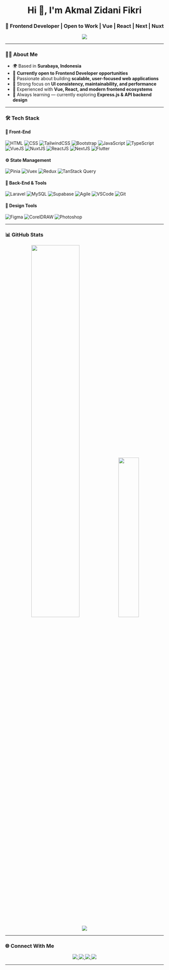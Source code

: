 <!-- Header -->
<h1 align="center">Hi 👋, I'm Akmal Zidani Fikri</h1>
<h3 align="center">💼 Frontend Developer | Open to Work | Vue | React | Next | Nuxt</h3>

<!-- Typing SVG -->
<p align="center">
  <a href="https://github.com/akmalzidani">
    <img src="https://readme-typing-svg.herokuapp.com/?lines=Frontend+Developer+from+Indonesia;Vue+%7C+Nuxt+%7C+React+%7C+Next;Open+to+New+Opportunities;Clean+Code+%7C+Reusable+Components+%7C+UI+Excellence!&center=true&width=500&height=45">
  </a>
</p>

---

### 🧑‍💻 About Me

- 🌍 Based in **Surabaya, Indonesia**  
- 💼 **Currently open to Frontend Developer opportunities**  
- 🎯 Passionate about building **scalable, user-focused web applications**  
- 🧠 Strong focus on **UI consistency, maintainability, and performance**  
- 🚀 Experienced with **Vue, React, and modern frontend ecosystems**  
- 💬 Always learning — currently exploring **Express.js & API backend design**  

---

### 🛠️ Tech Stack

#### 🎨 Front-End
![HTML](https://img.shields.io/badge/HTML5-E34F26?style=for-the-badge&logo=html5&logoColor=white)
![CSS](https://img.shields.io/badge/CSS3-1572B6?style=for-the-badge&logo=css3&logoColor=white)
![TailwindCSS](https://img.shields.io/badge/TailwindCSS-38B2AC?style=for-the-badge&logo=tailwindcss&logoColor=white)
![Bootstrap](https://img.shields.io/badge/Bootstrap-7952B3?style=for-the-badge&logo=bootstrap&logoColor=white)
![JavaScript](https://img.shields.io/badge/JavaScript-F7DF1E?style=for-the-badge&logo=javascript&logoColor=black)
![TypeScript](https://img.shields.io/badge/TypeScript-007ACC?style=for-the-badge&logo=typescript&logoColor=white)
![VueJS](https://img.shields.io/badge/Vue.js-35495E?style=for-the-badge&logo=vuedotjs&logoColor=4FC08D)
![NuxtJS](https://img.shields.io/badge/Nuxt.js-00DC82?style=for-the-badge&logo=nuxtdotjs&logoColor=white)
![ReactJS](https://img.shields.io/badge/React-20232A?style=for-the-badge&logo=react&logoColor=61DAFB)
![NextJS](https://img.shields.io/badge/Next.js-000000?style=for-the-badge&logo=nextdotjs&logoColor=white)
![Flutter](https://img.shields.io/badge/Flutter-02569B?style=for-the-badge&logo=flutter&logoColor=white)

#### ⚙️ State Management
![Pinia](https://img.shields.io/badge/Pinia-FFD859?style=for-the-badge&logo=vue.js&logoColor=35495E)
![Vuex](https://img.shields.io/badge/Vuex-4FC08D?style=for-the-badge&logo=vue.js&logoColor=white)
![Redux](https://img.shields.io/badge/Redux-764ABC?style=for-the-badge&logo=redux&logoColor=white)
![TanStack Query](https://img.shields.io/badge/TanStack_Query-FF4154?style=for-the-badge&logo=reactquery&logoColor=white)

#### 🧰 Back-End & Tools
![Laravel](https://img.shields.io/badge/Laravel-FF2D20?style=for-the-badge&logo=laravel&logoColor=white)
![MySQL](https://img.shields.io/badge/MySQL-00758F?style=for-the-badge&logo=mysql&logoColor=white)
![Supabase](https://img.shields.io/badge/Supabase-3ECF8E?style=for-the-badge&logo=supabase&logoColor=white)
![Agile](https://img.shields.io/badge/Agile_Software_Development-2496ED?style=for-the-badge&logo=scrumalliance&logoColor=white)
![VSCode](https://img.shields.io/badge/VS_Code-0078D7?style=for-the-badge&logo=visualstudiocode&logoColor=white)
![Git](https://img.shields.io/badge/Git-F05032?style=for-the-badge&logo=git&logoColor=white)

#### 🎨 Design Tools
![Figma](https://img.shields.io/badge/Figma-F24E1E?style=for-the-badge&logo=figma&logoColor=white)
![CorelDRAW](https://img.shields.io/badge/CorelDRAW-46A037?style=for-the-badge&logo=coreldraw&logoColor=white)
![Photoshop](https://img.shields.io/badge/Adobe_Photoshop-31A8FF?style=for-the-badge&logo=adobephotoshop&logoColor=white)

---

### 📊 GitHub Stats

<p align="center">
  <img width="55%" src="https://github-readme-stats.vercel.app/api?username=akmalzidani&show_icons=true&theme=radical" />
  <!-- <img width="48%" src="https://github-readme-streak-stats.herokuapp.com/?user=akmalzidani&theme=radical" /> -->
  <img width="36%" src="https://github-readme-stats.vercel.app/api/top-langs/?username=akmalzidani&layout=compact&theme=radical&langs_count=8" />
</p>

<p align="center">
  <img src="https://github-readme-activity-graph.vercel.app/graph?username=akmalzidani&bg_color=1a1b27&color=ffffff&line=ff4d6d&point=f9f9f9&area=true&hide_border=true" />
</p>

---

### 🌐 Connect With Me

<p align="center">
  <a href="mailto:akmalzidanifikri@gmail.com">
    <img src="https://img.shields.io/badge/Gmail-D14836?style=for-the-badge&logo=gmail&logoColor=white">
  </a>
  <a href="https://www.linkedin.com/in/akmalzidani" target="_blank">
    <img src="https://img.shields.io/badge/LinkedIn-0077B5?style=for-the-badge&logo=linkedin&logoColor=white">
  </a>
  <a href="https://github.com/akmalzidani" target="_blank">
    <img src="https://img.shields.io/badge/GitHub-000?style=for-the-badge&logo=github&logoColor=white">
  </a>
  <a href="https://s.id/PortofolioAkmalZidani" target="_blank">
    <img src="https://img.shields.io/badge/Portfolio-FF6B6B?style=for-the-badge&logo=firefox&logoColor=white">
  </a>
</p>

---
